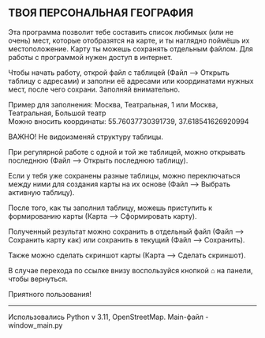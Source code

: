 ## ТВОЯ ПЕРСОНАЛЬНАЯ ГЕОГРАФИЯ

  Эта программа позволит тебе составить список любимых (или не очень) мест, которые отобразятся на карте, и ты наглядно поймёшь их местоположение. Карту ты можешь сохранять отдельным файлом. Для работы с программой нужен доступ в интернет. 
  
Чтобы начать работу, открой файл с таблицей (Файл –> Открыть таблицу с адресами) и заполни её адресами или координатами нужных мест, после чего сохрани. Заполняй внимательно.  

Пример для заполнения: Москва, Театральная, 1 или Москва, Театральная, Большой театр  
Можно вносить координаты: 55.76037730391739, 37.618541626920994  

ВАЖНО! Не видоизменяй структуру таблицы. 

При регулярной работе с одной и той же таблицей, можно открывать последнюю (Файл –> Открыть последнюю таблицу). 

Если у тебя уже сохранены разные таблицы, можно переключаться между ними для создания карты на их основе (Файл –> Выбрать активную таблицу).  

После того, как ты заполнил таблицу, можешь приступить к формированию карты (Карта –> Сформировать карту).  

Полученный результат можно сохранить в отдельный файл (Файл –> Сохранить карту как) или сохранить в текущий (Файл –> Сохранить).  

Также можно сделать скриншот карты (Карта –> Сделать скриншот).  

В случае перехода по ссылке внизу воспользуйся кнопкой ⌂ на панели, чтобы вернуться.  

Приятного пользования!

------------------------------------------------------------------------
Использовались Python v 3.11, OpenStreetMap. Main-файл - window_main.py

